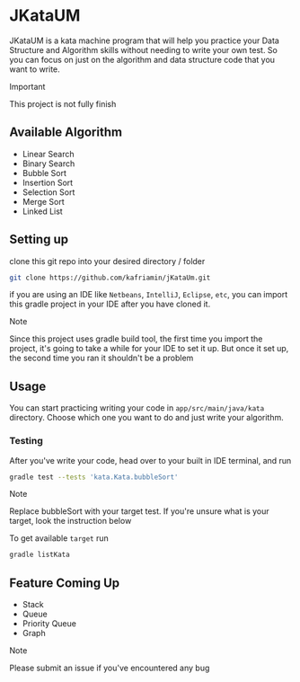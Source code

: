 # JKataUM
JKataUM is a kata machine program that will help you practice your Data Structure
and Algorithm skills without needing to write your own test. So you can focus on
just on the algorithm and data structure code that you want to write.

> [!IMPORTANT]
> This project is not fully finish

## Available Algorithm
- Linear Search
- Binary Search
- Bubble Sort
- Insertion Sort
- Selection Sort
- Merge Sort
- Linked List

## Setting up
clone this git repo into your desired directory / folder

```bash
git clone https://github.com/kafriamin/jKataUm.git
```

if you are using an IDE like `Netbeans`, `IntelliJ`, `Eclipse`, `etc`, 
you can import this gradle project in your IDE after you have cloned it.

> [!NOTE]
> Since this project uses gradle build tool, the first time you import the project, 
it's going to take a while for your IDE
to set it up. But once it set up, the second time you ran it shouldn't be a problem

## Usage
You can start practicing writing your code in `app/src/main/java/kata` directory.
Choose which one you want to do and just write your algorithm.

### Testing
After you've write your code, head over to your built in IDE terminal, and run
```bash
gradle test --tests 'kata.Kata.bubbleSort'
```
> [!NOTE]
> Replace bubbleSort with your target test. If you're unsure what is your target,
look the instruction below

To get available `target` run

```bash
gradle listKata
```

## Feature Coming Up
- Stack
- Queue
- Priority Queue
- Graph

> [!NOTE]
> Please submit an issue if you've encountered any bug
